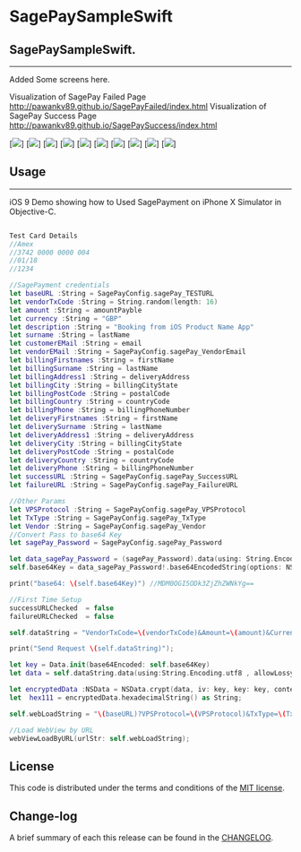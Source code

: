 
SagePaySampleSwift
=========

## SagePaySampleSwift.
------------
 Added Some screens here.
 
 Visualization of SagePay Failed Page http://pawankv89.github.io/SagePayFailed/index.html
 Visualization of SagePay Success Page http://pawankv89.github.io/SagePaySuccess/index.html

[![](https://github.com/pawankv89/SagePaySampleSwift/blob/master/Screens/1.png)]
[![](https://github.com/pawankv89/SagePaySampleSwift/blob/master/Screens/2.png)]
[![](https://github.com/pawankv89/SagePaySampleSwift/blob/master/Screens/3.png)]
[![](https://github.com/pawankv89/SagePaySampleSwift/blob/master/Screens/4.png)]
[![](https://github.com/pawankv89/SagePaySampleSwift/blob/master/Screens/5.png)]
[![](https://github.com/pawankv89/SagePaySampleSwift/blob/master/Screens/6.png)]
[![](https://github.com/pawankv89/SagePaySampleSwift/blob/master/Screens/7.png)]
[![](https://github.com/pawankv89/SagePaySampleSwift/blob/master/Screens/8.png)]
[![](https://github.com/pawankv89/SagePaySampleSwift/blob/master/Screens/9.png)]
[![](https://github.com/pawankv89/SagePaySampleSwift/blob/master/Screens/10.png)]


## Usage
------------
 iOS 9 Demo showing how to Used SagePayment on iPhone X Simulator in  Objective-C.

```Swift

Test Card Details
//Amex
//3742 0000 0000 004
//01/18
//1234

//SagePayment credentials
let baseURL :String = SagePayConfig.sagePay_TESTURL
let vendorTxCode :String = String.random(length: 16)
let amount :String = amountPayble
let currency :String = "GBP"
let description :String = "Booking from iOS Product Name App"
let surname :String = lastName
let customerEMail :String = email
let vendorEMail :String = SagePayConfig.sagePay_VendorEmail
let billingFirstnames :String = firstName
let billingSurname :String = lastName
let billingAddress1 :String = deliveryAddress
let billingCity :String = billingCityState
let billingPostCode :String = postalCode
let billingCountry :String = countryCode
let billingPhone :String = billingPhoneNumber
let deliveryFirstnames :String = firstName
let deliverySurname :String = lastName
let deliveryAddress1 :String = deliveryAddress
let deliveryCity :String = billingCityState
let deliveryPostCode :String = postalCode
let deliveryCountry :String = countryCode
let deliveryPhone :String = billingPhoneNumber
let successURL :String = SagePayConfig.sagePay_SuccessURL
let failureURL :String = SagePayConfig.sagePay_FailureURL

//Other Params
let VPSProtocol :String = SagePayConfig.sagePay_VPSProtocol
let TxType :String = SagePayConfig.sagePay_TxType
let Vendor :String = SagePayConfig.sagePay_Vendor
//Convert Pass to base64 Key
let sagePay_Password = SagePayConfig.sagePay_Password

let data_sagePay_Password = (sagePay_Password).data(using: String.Encoding.utf8)
self.base64Key = data_sagePay_Password!.base64EncodedString(options: NSData.Base64EncodingOptions(rawValue: 0))

print("base64: \(self.base64Key)") //MDM0OGI5ODk3ZjZhZWNkYg==

//First Time Setup
successURLChecked  = false
failureURLChecked  = false

self.dataString = "VendorTxCode=\(vendorTxCode)&Amount=\(amount)&Currency=\(currency)&Description=\(description)&Surname=\(surname)&CustomerEMail=\(customerEMail)&VendorEMail=\(vendorEMail)&BillingSurname=\(billingSurname)&BillingFirstnames=\(billingFirstnames)&BillingAddress1=\(billingAddress1)&BillingCity=\(billingCity)&BillingPostCode=\(billingPostCode)&BillingCountry=\(billingCountry)&BillingPhone=\(billingPhone)&DeliveryFirstnames=\(deliveryFirstnames)&DeliverySurname=\(deliverySurname)&DeliveryAddress1=\(deliveryAddress1)&DeliveryCity=\(deliveryCity)&DeliveryPostCode=\(deliveryPostCode)&DeliveryCountry=\(deliveryCountry)&DeliveryPhone=\(deliveryPhone)&SuccessURL=\(successURL)&FailureURL=\(failureURL)"

print("Send Request \(self.dataString)");

let key = Data.init(base64Encoded: self.base64Key)
let data = self.dataString.data(using:String.Encoding.utf8 , allowLossyConversion: true)

let encryptedData :NSData = NSData.crypt(data, iv: key, key: key, context: CCOperation(kCCEncrypt))! as NSData;
let  hex111 = encryptedData.hexadecimalString() as String;

self.webLoadString = "\(baseURL)?VPSProtocol=\(VPSProtocol)&TxType=\(TxType)&Vendor=\(Vendor)&Crypt=@\(hex111.uppercased())"

//Load WebView by URL
webViewLoadByURL(urlStr: self.webLoadString);

```


## License

This code is distributed under the terms and conditions of the [MIT license](LICENSE).

## Change-log

A brief summary of each this release can be found in the [CHANGELOG](CHANGELOG.mdown). 
